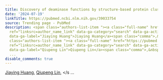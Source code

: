 ```yaml
---
title: Discovery of deaminase functions by structure-based protein clustering.
date: '2024-07-19'
linkTitle: https://pubmed.ncbi.nlm.nih.gov/39033754
source: Trending page - PubMed
description: <span class="authors-list-item "><a class="full-name" href="https://pubmed.ncbi.nlm.nih.gov/?term=Huang+J&amp;cauthor_id=39033754"
  ref="linksrc=author_name_link" data-ga-category="search" data-ga-action="author_link"
  data-ga-label="Jiaying Huang">Jiaying Huang</a><span class="comma">,&nbsp;</span></span><span
  class="authors-list-item "><a class="full-name" href="https://pubmed.ncbi.nlm.nih.gov/?term=Lin+Q&amp;cauthor_id=39033754"
  ref="linksrc=author_name_link" data-ga-category="search" data-ga-action="author_link"
  data-ga-label="Qiupeng Lin">Qiupeng Lin</a><span class="comma">,&nbsp;</span></s
  ...
disable_comments: true
---
```

<span class="authors-list-item "><a class="full-name" href="https://pubmed.ncbi.nlm.nih.gov/?term=Huang+J&amp;cauthor_id=39033754" ref="linksrc=author_name_link" data-ga-category="search" data-ga-action="author_link" data-ga-label="Jiaying Huang">Jiaying Huang</a><span class="comma">,&nbsp;</span></span><span class="authors-list-item "><a class="full-name" href="https://pubmed.ncbi.nlm.nih.gov/?term=Lin+Q&amp;cauthor_id=39033754" ref="linksrc=author_name_link" data-ga-category="search" data-ga-action="author_link" data-ga-label="Qiupeng Lin">Qiupeng Lin</a><span class="comma">,&nbsp;</span></s ...